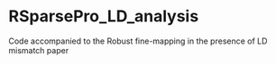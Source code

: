 # RSparsePro_LD_analysis
Code accompanied to the Robust fine-mapping in the presence of LD mismatch paper
